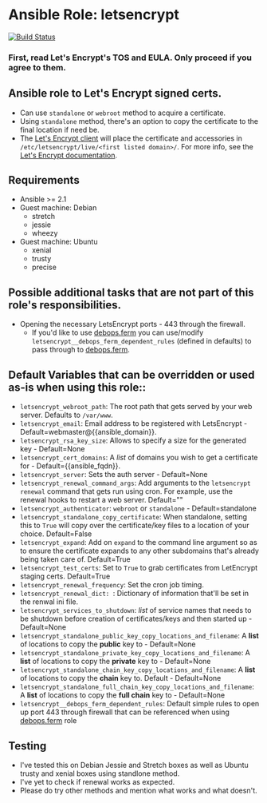 # Ansible Role: letsencrypt

[![Build Status](https://travis-ci.org/HP41/ansible-letsencrypt.svg?branch=master)](https://travis-ci.org/HP41/ansible-letsencrypt)

### First, read Let's Encrypt's TOS and EULA. Only proceed if you agree to them.

## Ansible role to Let's Encrypt signed certs.
* Can use `standalone` or `webroot` method to acquire a certificate.
* Using `standalone` method, there's an option to copy the certificate to the final location if need be.
* The [Let's Encrypt client](https://github.com/letsencrypt/letsencrypt) will place the certificate and accessories in `/etc/letsencrypt/live/<first listed domain>/`. For more info, see the [Let's Encrypt documentation](https://letsencrypt.readthedocs.org/en/latest/using.html#where-are-my-certificates).

## Requirements 
* Ansible >= 2.1
* Guest machine: Debian
    - stretch
    - jessie
    - wheezy
* Guest machine: Ubuntu
    - xenial
    - trusty
    - precise

## Possible additional tasks that are not part of this role's responsibilities.
* Opening the necessary LetsEncrypt ports - 443 through the firewall.
	- If you'd like to use [debops.ferm](https://github.com/debops/ansible-ferm) you can use/modify `letsencrypt__debops_ferm_dependent_rules` (defined in defaults) to pass through to [debops.ferm](https://github.com/debops/ansible-ferm).

## Default Variables that can be overridden or used as-is when using this role::
* `letsencrypt_webroot_path`: The root path that gets served by your web server. Defaults to `/var/www`.
* `letsencrypt_email`: Email address to be registered with LetsEncrypt - Default=webmaster@{{ansible_domain}}.
* `letsencrypt_rsa_key_size`: Allows to specify a size for the generated key - Default=None
* `letsencrypt_cert_domains`: A *list* of domains you wish to get a certificate for - Default={{ansible_fqdn}}.
* `letsencrypt_server`: Sets the auth server - Default=None
* `letsencrypt_renewal_command_args`: Add arguments to the `letsencrypt renewal` command that gets run using cron.  For example, use the renewal hooks to restart a web server. Default=""
* `letsencrypt_authenticator`: `webroot` or `standalone` - Default=standalone
* `letsencrypt_standalone_copy_certificate`: When standalone, setting this to `True` will copy over the certificate/key files to a location of your choice. Default=False
* `letsencrypt_expand`: Add on `expand` to the command line argument so as to ensure the certificate expands to any other subdomains that's already being taken care of. Default=True
* `letsencrypt_test_certs`: Set to `True` to grab certificates from LetEncrypt staging certs. Default=True
* `letsencrypt_renewal_frequency`: Set the cron job timing.
* `letsencrypt_renewal_dict: `: Dictionary of information that'll be set in the renwal ini file.
* `letsencrypt_services_to_shutdown`: *list* of service names that needs to be shutdown before creation of certificates/keys and then started up - Default=None
* `letsencrypt_standalone_public_key_copy_locations_and_filename`: A **list** of locations to copy the **public** key to - Default=None
* `letsencrypt_standalone_private_key_copy_locations_and_filename`: A **list** of locations to copy the **private** key to - Default=None
* `letsencrypt_standalone_chain_key_copy_locations_and_filename`: A **list** of locations to copy the **chain** key to. Default - Default=None
* `letsencrypt_standalone_full_chain_key_copy_locations_and_filename`: A **list** of locations to copy the **full chain** key to - Default=None
* `letsencrypt__debops_ferm_dependent_rules`: Default simple rules to open up port 443 through firewall that can be referenced when using [debops.ferm](https://github.com/debops/ansible-ferm) role

## Testing
* I've tested this on Debian Jessie and Stretch boxes as well as Ubuntu trusty and xenial boxes using standlone method. 
* I've yet to check if renewal works as expected. 
* Please do try other methods and mention what works and what doesn't.